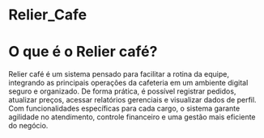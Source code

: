 # Relier_Cafe
# O que é o Relier café?
Relier café é um sistema pensado para facilitar a rotina da equipe, integrando as principais operações da cafeteria em um ambiente digital seguro e organizado. De forma prática, é possível registrar pedidos, atualizar preços, acessar relatórios gerenciais e visualizar dados de perfil. Com funcionalidades específicas para cada cargo, o sistema garante agilidade no atendimento, controle financeiro e uma gestão mais eficiente do negócio.
